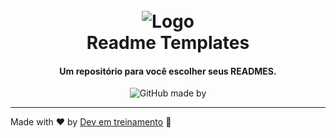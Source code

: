 <h1 align="center">
  <br>
  <img src=".github/logo.png" alt="Logo">
  <br>
  Readme Templates
  <br>
</h1>

<h4 align="center">
  Um repositório para você escolher seus READMES.
</h4>

<!-- Badges -->
<div align="center">

![GitHub made by](https://img.shields.io/badge/made%20by-kaiqueCovo-%231A202C)

</div>
<!-- /Badges -->

---

Made with ♥ by [Dev em treinamento](https://www.devemtreinamento.com.br) :wave:

